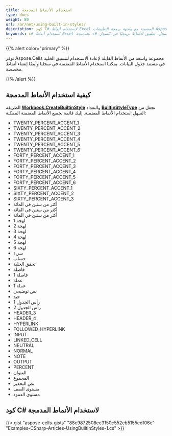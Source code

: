 ```yaml
---
title: استخدام الأنماط المدمجة
type: docs
weight: 80
url: /ar/net/using-built-in-styles/
description: كود C# لاستخدام أنماط Excel المضمنة مع واجهة برمجة التطبيقات Aspose.Cells for .NET
keywords: c# استخدام أنماط Excel المدمجة، c# تطبيق الأنماط برمجيًا في السجل، تطبيق الأنماط برمجيًا في السجل، c# تطبيق الأنماط المضمنة في Excel، c# تطبيق الأنماط المضمنة في السجل، c# كود تطبيق الأنماط المضمنة في السجل في Excel
---
```


{{% alert color="primary" %}}

توفر Aspose.Cells مجموعة واسعة من الأنماط القابلة لإعادة الاستخدام لتنسيق الخلية في مستند جدول البيانات. يمكننا استخدام الأنماط المضمنة في سجلنا وأيضًا إنشاء أنماط مخصصة.

{{% /alert %}}

## **كيفية استخدام الأنماط المدمجة**

الطريقة [**Workbook.CreateBuiltinStyle**](https://reference.aspose.com/cells/net/aspose.cells/workbook/methods/createbuiltinstyle) والتعداد [**BuiltinStyleType**](https://reference.aspose.com/cells/net/aspose.cells/builtinstyletype) تجعل من السهل استخدام الأنماط المضمنة. إليك قائمة بجميع الأنماط المضمنة الممكنة:

- TWENTY_PERCENT_ACCENT_1
- TWENTY_PERCENT_ACCENT_2
- TWENTY_PERCENT_ACCENT_3
- TWENTY_PERCENT_ACCENT_4
- TWENTY_PERCENT_ACCENT_5
- TWENTY_PERCENT_ACCENT_6
- FORTY_PERCENT_ACCENT_1
- FORTY_PERCENT_ACCENT_2
- FORTY_PERCENT_ACCENT_3
- FORTY_PERCENT_ACCENT_4
- FORTY_PERCENT_ACCENT_5
- FORTY_PERCENT_ACCENT_6
- SIXTY_PERCENT_ACCENT_1
- SIXTY_PERCENT_ACCENT_2
- SIXTY_PERCENT_ACCENT_3
- أكثر من ستين في المائة
- أكثر من ستين في المائة
- أكثر من ستين في المائة
- لهجة 1
- لهجة 2
- لهجة 3
- لهجة 4
- لهجة 5
- لهجة 6
- سيء
- حساب
- تحقق الخلية
- فاصلة
- فاصلة 1
- عملة
- عملة 1
- نص توضيحي
- جيد
- رأس الجدول 1
- رأس الجدول 2
- HEADER_3
- HEADER_4
- HYPERLINK
- FOLLOWED_HYPERLINK
- INPUT
- LINKED_CELL
- NEUTRAL
- NORMAL
- NOTE
- OUTPUT
- PERCENT
- العنوان
- المجموع
- نص التحذير
- مستوى الصف
- مستوى العمود

## كود C# لاستخدام الأنماط المدمجة

{{< gist "aspose-cells-gists" "88c9872508ec3150c552eb5155edf06e" "Examples-CSharp-Articles-UsingBuiltinStyles-1.cs" >}}
